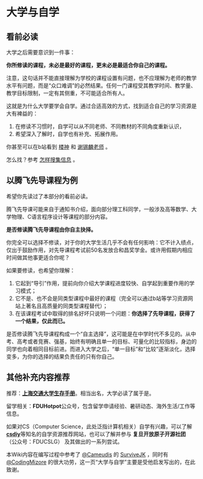 # 大学与自学

## 看前必读

大学之后需要意识到一件事：

**你所修读的课程，未必是最好的课程，更未必是最适合你自己的课程。**

注意，这句话并不能直接理解为学校的课程设置有问题，也不应理解为老师的教学水平有问题，而是“众口难调”的必然结果。任何一门课程受其教学时间、教学量、教学目标限制，一定有其侧重，不可能适合所有人。

这就是为什么大学要学会自学。通过合适高效的方式，找到适合自己的学习资源是大有裨益的：

1. 在修读不习惯时，自学可以从不同老师、不同教材的不同角度重新认识，
2. 希望深入了解时，自学也有补充、拓展作用。

你甚至可以在b站看到 [楼神](https://space.bilibili.com/3494376705624131/) 和 [谢锡麟老师](https://space.bilibili.com/589977552) 。

怎么找？参考 [怎样搜集信息](info.md) 。

## 以腾飞先导课程为例

希望你先读过了本部分的看前必读。

腾飞先导课可能来自于通知书介绍，面向部分理工科同学，一般涉及高等数学、大学物理、C语言程序设计等课程的部分内容。

**是否修读腾飞先导课程由你自主抉择。**

你完全可以选择不修读，对于你的大学生活几乎不会有任何影响：它不计入绩点，仅出于鼓励作用，对先导课程考试前50名发放合和昌奖学金。或许用假期内相应时间做其他事更适合你呢？

如果要修读，也希望你理解：

1. 它起到“导引”作用，提前向你介绍大学课程进度较快、自学起到重要作用的学习模式；
2. 它不是、也不会是同类型课程中最好的课程（完全可以通过b站等学习资源网站上著名且高质量的同类型课程替代）；
3. 在该课程考试中取得的排名好坏只说明一个问题：**你选择了先导课程，获得了一个结果，仅此而已。**

是否修读腾飞先导课程构成一个“自主选择”，这可能是在中学时代不多见的。从中考、高考或者竞赛、强基，始终有明确且单一的目标、可量化的比较指标，身边的同学也向着相同目标前进。而进入大学之后，“单一目标”和“比较”逐渐淡化，选择变多，为你的选择的结果负责任的只有你自己。

## 其他补充内容推荐

推荐：[**上海交通大学生存手册**](https://survivesjtu.gitbook.io/survivesjtumanual)。相当出名，大学必读了属于是。

留学相关：**FDUHotpot**公众号，包含留学申请经验、暑研动态、海外生活/工作等信息。

如果对CS（Computer Science，此处泛指计算机相关）自学有兴趣，可以了解[**csdiy**](https://csdiy.wiki/)等知名的自学资源推荐网站，也可以了解并参与 **复旦开放原子开源社团** （公众号：FDUCSLG） 及其做出的一系列尝试。

本Wiki内容在编写过程中参考了 [@Cameudis](https://github.com/Cameudis) 的 [SurviveJK](https://survivejk.gitbook.io/survivejk) ，同时有 [@CodingMizore](https://github.com/CodingMizore) 的很大功劳，这一页“大学与自学”主要是受他启发写出的，在此致谢。